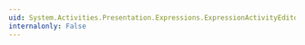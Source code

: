 ```yaml
---
uid: System.Activities.Presentation.Expressions.ExpressionActivityEditor.Context
internalonly: False
---
```

